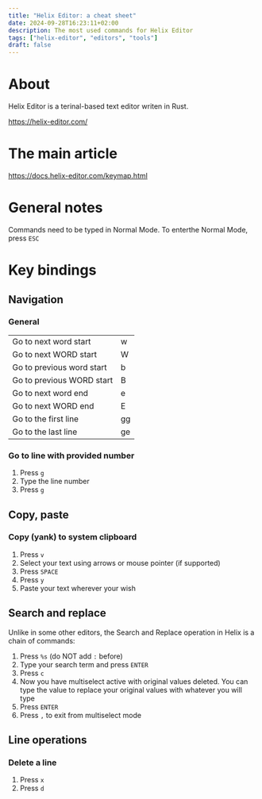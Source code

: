 ```yaml
---
title: "Helix Editor: a cheat sheet"
date: 2024-09-28T16:23:11+02:00
description: The most used commands for Helix Editor
tags: ["helix-editor", "editors", "tools"]
draft: false
---
```


# About

Helix Editor is a terinal-based text editor writen in Rust.

https://helix-editor.com/


# The main article

https://docs.helix-editor.com/keymap.html

# General notes

Commands need to be typed in Normal Mode. To enterthe Normal Mode, press `ESC`

# Key bindings

## Navigation

### General

|                          	  |    |
|-----------------------------|----|
| Go to next word start	      | w  |
| Go to next WORD start	      | W  |
| Go to previous word start	  | b  |
| Go to previous WORD start	  | B  |
| Go to next word end	      | e  |
| Go to next WORD end	      | E  |
| Go to the first line        | gg |
| Go to the last line         | ge |

### Go to line with provided number

1. Press `g`
1. Type the line number
1. Press `g`

## Copy, paste

### Copy (yank) to system clipboard

1. Press `v`
1. Select your text using arrows or mouse pointer (if supported)
1. Press `SPACE`
1. Press `y`
1. Paste your text wherever your wish

## Search and replace

Unlike in some other editors, the Search and Replace operation in Helix is a chain of commands:

1. Press `%s` (do NOT add `:` before)
1. Type your search term and press `ENTER`
1. Press `c`
1. Now you have multiselect active with original values deleted. You can type the value to replace your original values with whatever you will type
1. Press `ENTER`
1. Press `,` to exit from multiselect mode

## Line operations

### Delete a line

1. Press `x`
1. Press `d`
